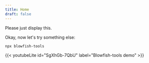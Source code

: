 ```yaml
---
title: Home
draft: false
---
```


Please just display this.

Okay, now let's try something else:



```node
npx blowfish-tools
```  

{{< youtubeLite id="SgXhGb-7QbU" label="Blowfish-tools demo" >}}
